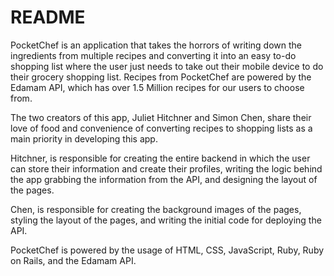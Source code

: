 # README

PocketChef is an application that takes the horrors of writing down the ingredients from multiple recipes and converting it into an easy to-do shopping list where the user just needs to take out their mobile device to do their grocery shopping list. Recipes from PocketChef are powered by the Edamam API, which has over 1.5 Million recipes for our users to choose from.

The two creators of this app, Juliet Hitchner and Simon Chen, share their love of food and convenience of converting recipes to shopping lists as a main priority in developing this app.

Hitchner, is responsible for creating the entire backend in which the user can store their information and create their profiles, writing the logic behind the app grabbing the information from the API, and designing the layout of the pages.

Chen, is responsible for creating the background images of the pages, styling the layout of the pages, and writing the initial code for deploying the API.

PocketChef is powered by the usage of HTML, CSS, JavaScript, Ruby, Ruby on Rails, and the Edamam API.
